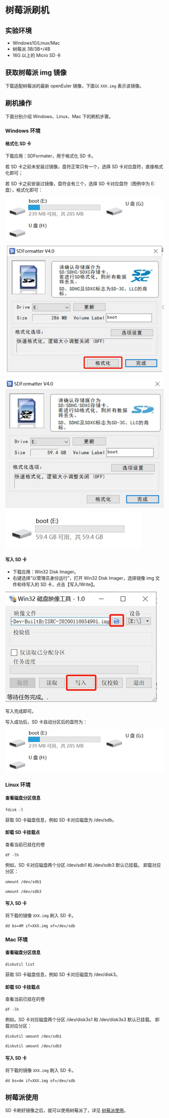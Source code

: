 # 树莓派刷机

## 实验环境

- Windows10/Linux/Mac
- 树莓派 3B/3B+/4B
- 16G 以上的 Micro SD 卡


## 获取树莓派 img 镜像

下载适配树莓派的最新 openEuler 镜像，下面以 `XXX.img` 表示该镜像。

## 刷机操作

下面分别介绍 Windows、Linux、Mac 下的刷机步骤。

### Windows 环境

#### 格式化 SD 卡

下载应用：SDFormater，用于格式化 SD 卡。

若 SD 卡之前未安装过镜像，盘符正常只有一个，选择 SD 卡对应盘符，直接格式化即可；

若 SD 卡之前安装过镜像，盘符会有三个，选择 SD 卡对应盘符（图例中为 E: 盘），格式化即可：

![](images/盘符.jpg)

![](images/格式化前.jpg)

![](images/格式化后.jpg)

![](images/格式化后盘.jpg)

#### 写入 SD 卡

- 下载应用：Win32 Disk Imager。
- 右键选择“以管理员身份运行”，打开 Win32 Disk Imager，选择镜像 img 文件和待写入的 SD 卡，点击【写入/Write】。

![](images/写入SD.jpg)

写入完成即可。

写入成功后，SD 卡自动分区后的盘符为：

![](images/盘符.jpg)


### Linux 环境

#### 查看磁盘分区信息

`fdisk -l`

获取 SD 卡磁盘信息，例如 SD 卡对应磁盘为 /dev/sdb。

#### 卸载 SD 卡挂载点

查看当前已挂在的卷

`df -lh`

例如，SD 卡对应磁盘两个分区 /dev/sdb1 和 /dev/sdb3 默认已挂载。
卸载对应分区：

`umount /dev/sdb1`

`umount /dev/sdb3`

#### 写入 SD 卡

将下载的镜像 `XXX.img` 刷入 SD 卡。


`dd bs=4M if=XXX.img of=/dev/sdb`

### Mac 环境

#### 查看磁盘分区信息

`diskutil list`

获取 SD 卡磁盘信息，例如 SD 卡对应磁盘为 /dev/disk3。

#### 卸载 SD 卡挂载点

查看当前已挂在的卷

`df -lh`

例如，SD 卡对应磁盘两个分区 /dev/disk3s1 和 /dev/disk3s3 默认已挂载。
卸载对应分区：

`diskutil umount /dev/sdb1`

`diskutil umount /dev/sdb3`

#### 写入 SD 卡

将下载的镜像 `XXX.img` 刷入 SD 卡。


`dd bs=4m if=XXX.img of=/dev/sdb`


## 树莓派使用

SD 卡刷好镜像之后，就可以使用树莓派了，详见 [树莓派使用](./树莓派使用.md)。